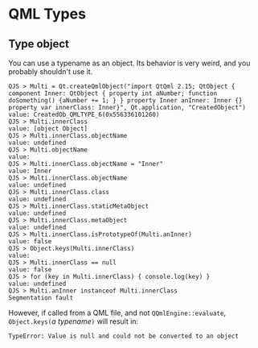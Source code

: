 # QML Types

## Type object

You can use a typename as an object. Its behavior is very weird, and you probably shouldn't use it.

```
QJS > Multi = Qt.createQmlObject("import QtQml 2.15; QtObject { component Inner: QtObject { property int aNumber; function doSomething() {aNumber += 1; } } property Inner anInner: Inner {} property var innerClass: Inner}", Qt.application, "CreatedObject")
value: CreatedOb_QMLTYPE_6(0x556336101260)
QJS > Multi.innerClass
value: [object Object]
QJS > Multi.innerClass.objectName
value: undefined
QJS > Multi.objectName
value: 
QJS > Multi.innerClass.objectName = "Inner"
value: Inner
QJS > Multi.innerClass.objectName
value: undefined
QJS > Multi.innerClass.class
value: undefined
QJS > Multi.innerClass.staticMetaObject
value: undefined
QJS > Multi.innerClass.metaObject
value: undefined
QJS > Multi.innerClass.isPrototypeOf(Multi.anInner)
value: false
QJS > Object.keys(Multi.innerClass)
value: 
QJS > Multi.innerClass == null
value: false
QJS > for (key in Multi.innerClass) { console.log(key) }
value: undefined
QJS > Multi.anInner instanceof Multi.innerClass
Segmentation fault
```

However, if called from a QML file, and not `QQmlEngine::evaluate`, `Object.keys(`*a typename*`)` will result in:

```
TypeError: Value is null and could not be converted to an object
```